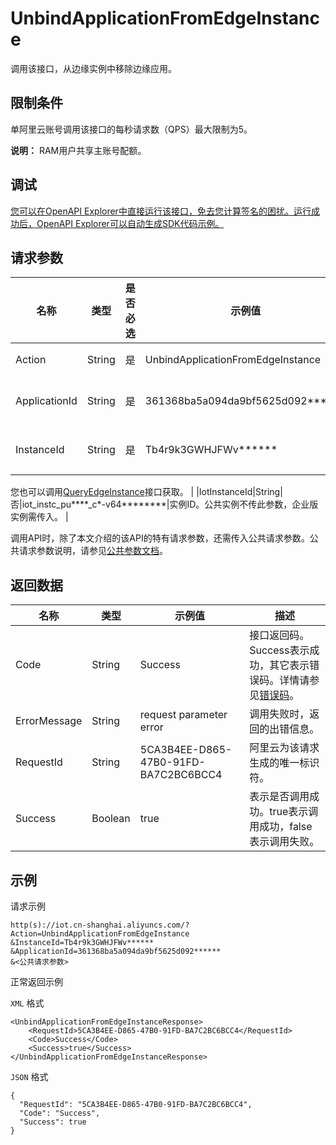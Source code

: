 # UnbindApplicationFromEdgeInstance

调用该接口，从边缘实例中移除边缘应用。

## 限制条件

单阿里云账号调用该接口的每秒请求数（QPS）最大限制为5。

**说明：** RAM用户共享主账号配额。

## 调试

[您可以在OpenAPI Explorer中直接运行该接口，免去您计算签名的困扰。运行成功后，OpenAPI Explorer可以自动生成SDK代码示例。](https://api.aliyun.com/#product=Iot&api=UnbindApplicationFromEdgeInstance&type=RPC&version=2018-01-20)

## 请求参数

|名称|类型|是否必选|示例值|描述|
|--|--|----|---|--|
|Action|String|是|UnbindApplicationFromEdgeInstance|系统规定参数。取值：UnbindApplicationFromEdgeInstance。 |
|ApplicationId|String|是|361368ba5a094da9bf5625d092\*\*\*\*\*\*|边缘应用的ID。在[边缘计算控制台](https://iot.console.aliyun.com/le/instance/list)的**应用管理**页面中，鼠标悬浮在目标应用名称上获取ID。 |
|InstanceId|String|是|Tb4r9k3GWHJFWv\*\*\*\*\*\*|边缘实例的ID。在[边缘计算控制台](https://iot.console.aliyun.com/le/instance/list)的**边缘实例**页面中，鼠标悬浮在目标边缘实例名称上获取ID。

 您也可以调用[QueryEdgeInstance](~~135214~~)接口获取。 |
|IotInstanceId|String|否|iot\_instc\_pu\*\*\*\*\_c\*-v64\*\*\*\*\*\*\*\*|实例ID。公共实例不传此参数，企业版实例需传入。 |

调用API时，除了本文介绍的该API的特有请求参数，还需传入公共请求参数。公共请求参数说明，请参见[公共参数文档](~~135196~~)。

## 返回数据

|名称|类型|示例值|描述|
|--|--|---|--|
|Code|String|Success|接口返回码。Success表示成功，其它表示错误码。详情请参见[错误码](~~135200~~)。 |
|ErrorMessage|String|request parameter error|调用失败时，返回的出错信息。 |
|RequestId|String|5CA3B4EE-D865-47B0-91FD-BA7C2BC6BCC4|阿里云为该请求生成的唯一标识符。 |
|Success|Boolean|true|表示是否调用成功。true表示调用成功，false表示调用失败。 |

## 示例

请求示例

```
http(s)://iot.cn-shanghai.aliyuncs.com/?Action=UnbindApplicationFromEdgeInstance
&InstanceId=Tb4r9k3GWHJFWv******
&ApplicationId=361368ba5a094da9bf5625d092******
&<公共请求参数>
```

正常返回示例

`XML` 格式

```
<UnbindApplicationFromEdgeInstanceResponse>
    <RequestId>5CA3B4EE-D865-47B0-91FD-BA7C2BC6BCC4</RequestId>
    <Code>Success</Code>
    <Success>true</Success>
</UnbindApplicationFromEdgeInstanceResponse>
```

`JSON` 格式

```
{
  "RequestId": "5CA3B4EE-D865-47B0-91FD-BA7C2BC6BCC4",
  "Code": "Success",
  "Success": true
}
```

